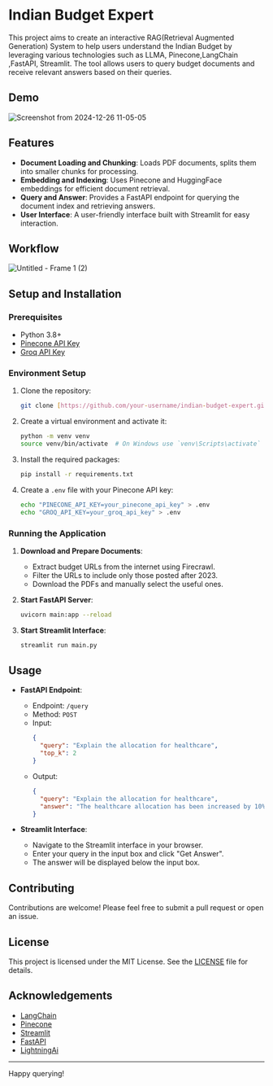# Indian Budget Expert

This project aims to create an interactive RAG(Retrieval Augmented Generation) System to help users understand the Indian Budget by leveraging various technologies such as LLMA, Pinecone,LangChain ,FastAPI, Streamlit. The tool allows users to query budget documents and receive relevant answers based on their queries.
##  Demo
![Screenshot from 2024-12-26 11-05-05](https://github.com/user-attachments/assets/ad962d9f-35c3-4b84-917e-09837222bb6c)

## Features

- **Document Loading and Chunking**: Loads PDF documents, splits them into smaller chunks for processing.
- **Embedding and Indexing**: Uses Pinecone and HuggingFace embeddings for efficient document retrieval.
- **Query and Answer**: Provides a FastAPI endpoint for querying the document index and retrieving answers.
- **User Interface**: A user-friendly interface built with Streamlit for easy interaction.
##  Workflow
![Untitled - Frame 1 (2)](https://github.com/user-attachments/assets/a99ef364-9459-4f5b-b37d-f8667c13e0c6)

## Setup and Installation

### Prerequisites

- Python 3.8+
- [Pinecone API Key](https://www.pinecone.io/)
- [Groq API Key](https://www.groq.com/)

### Environment Setup

1. Clone the repository:
   ```sh
   git clone [https://github.com/your-username/indian-budget-expert.git](https://github.com/Ansumanbhujabal/BudgetExpert.git)
   ```

2. Create a virtual environment and activate it:
   ```sh
   python -m venv venv
   source venv/bin/activate  # On Windows use `venv\Scripts\activate`
   ```

3. Install the required packages:
   ```sh
   pip install -r requirements.txt
   ```

4. Create a `.env` file with your Pinecone API key:
   ```sh
   echo "PINECONE_API_KEY=your_pinecone_api_key" > .env
   echo "GROQ_API_KEY=your_groq_api_key" > .env
   ```

### Running the Application

1. **Download and Prepare Documents**:
   - Extract budget URLs from the internet using Firecrawl.
   - Filter the URLs to include only those posted after 2023.
   - Download the PDFs and manually select the useful ones.

2. **Start FastAPI Server**:
   ```sh
   uvicorn main:app --reload
   ```

3. **Start Streamlit Interface**:
   ```sh
   streamlit run main.py
   ```

## Usage

- **FastAPI Endpoint**:
  - Endpoint: `/query`
  - Method: `POST`
  - Input:
    ```json
    {
      "query": "Explain the allocation for healthcare",
      "top_k": 2
    }
    ```
  - Output:
    ```json
    {
      "query": "Explain the allocation for healthcare",
      "answer": "The healthcare allocation has been increased by 10%..."
    }
    ```

- **Streamlit Interface**:
  - Navigate to the Streamlit interface in your browser.
  - Enter your query in the input box and click "Get Answer".
  - The answer will be displayed below the input box.

## Contributing

Contributions are welcome! Please feel free to submit a pull request or open an issue.

## License

This project is licensed under the MIT License. See the [LICENSE](LICENSE) file for details.

## Acknowledgements

- [LangChain](https://www.langchain.com/)
- [Pinecone](https://www.pinecone.io/)
- [Streamlit](https://www.streamlit.io/)
- [FastAPI](https://fastapi.tiangolo.com/)
- [LightningAi](https://lightning.ai/)

---

Happy querying!

